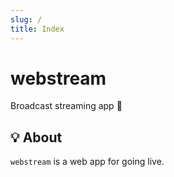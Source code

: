```yaml
---
slug: /
title: Index
---
```


# webstream

Broadcast streaming app 🎤

## 💡 About

`webstream` is a web app for going live.
